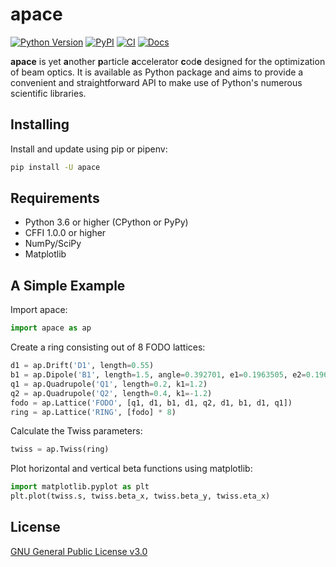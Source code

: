 # apace
[![Python Version](https://img.shields.io/pypi/pyversions/apace)](https://pypi.org/project/apace/)
[![PyPI](https://img.shields.io/pypi/v/apace.svg)](https://pypi.org/project/apace/)
[![CI](https://github.com/andreasfelix/apace/workflows/CI/badge.svg)](https://github.com/andreasfelix/apace/actions?query=workflow%3ACI)
[![Docs](https://readthedocs.org/projects/apace/badge/?version=latest)](https://apace.readthedocs.io)

**apace** is yet **a**nother **p**article **a**ccelerator **c**od**e** designed for the optimization of beam optics. It is available as Python package and aims to provide a convenient and straightforward API to make use of Python's numerous scientific libraries.


## Installing
Install and update using pip or pipenv:

```sh
pip install -U apace
```

## Requirements
- Python 3.6 or higher (CPython or PyPy)
- CFFI 1.0.0 or higher
- NumPy/SciPy
- Matplotlib


## A Simple Example
Import apace:
```python
import apace as ap
```

Create a ring consisting out of 8 FODO lattices:
```python
d1 = ap.Drift('D1', length=0.55)
b1 = ap.Dipole('B1', length=1.5, angle=0.392701, e1=0.1963505, e2=0.1963505)
q1 = ap.Quadrupole('Q1', length=0.2, k1=1.2)
q2 = ap.Quadrupole('Q2', length=0.4, k1=-1.2)
fodo = ap.Lattice('FODO', [q1, d1, b1, d1, q2, d1, b1, d1, q1])
ring = ap.Lattice('RING', [fodo] * 8)
```
 
Calculate the Twiss parameters:
```python
twiss = ap.Twiss(ring)
```

Plot horizontal and vertical beta functions using matplotlib:
```python
import matplotlib.pyplot as plt
plt.plot(twiss.s, twiss.beta_x, twiss.beta_y, twiss.eta_x)
```

## License
[GNU General Public License v3.0](https://github.com/andreasfelix/apace/blob/master/LICENSE)

